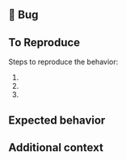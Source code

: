 ## 🐛 Bug  

<!-- A clear and concise description of what the bug is. -->  


## To Reproduce  

Steps to reproduce the behavior:  

1. 
1. 
1.  

<!-- If you have a code sample, error messages, stack traces, please provide it here as well -->  

## Expected behavior  

<!-- A clear and concise description of what you expected to happen. -->  

## Additional context  

<!-- Add any other context about the problem here. -->
